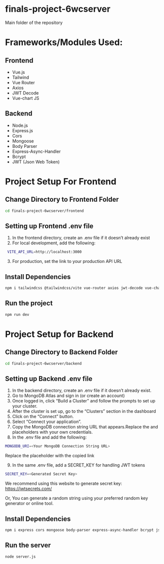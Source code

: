 # finals-project-6wcserver

Main folder of the repository

# Frameworks/Modules Used:

## Frontend
  - Vue.js
  - Tailwind
  - Vue Router
  - Axios
  - JWT Decode
  - Vue-chart JS

## Backend
  - Node.js
  - Express.js
  - Cors
  - Mongoose
  - Body Parser
  - Express-Async-Handler
  - Bcrypt
  - JWT (Json Web Token)


# Project Setup For Frontend
## Change Directory to Frontend Folder
```sh
cd finals-project-6wcserver/frontend
```

## Setting up Frontend .env file
1. In the frontend directory, create an .env file if it doesn’t already exist
2. For local development, add the following:
```sh
 VITE_API_URL=http://localhost:3000
```
3. For production, set the link to your production API URL


## Install Dependencies
```sh
npm i tailwindcss @tailwindcss/vite vue-router axios jwt-decode vue-chartjs chart.js
```

## Run the project
```sh
npm run dev
```

# Project Setup for Backend

## Change Directory to Backend Folder
```sh
cd finals-project-6wcserver/backend
```

## Setting up Backend .env file
1. In the backend directory, create an .env file if it doesn’t already exist.
2. Go to MongoDB Atlas and sign in (or create an account)
3. Once logged in, click “Build a Cluster” and follow the prompts to set up your cluster.
4. After the cluster is set up, go to the “Clusters” section in the dashboard
5. Click on the “Connect” button.
6. Select “Connect your application”.
7. Copy the MongoDB connection string URL that appears.Replace the <username> and <password> placeholders with your own credentials.
8. In the .env file and add the following: 
```sh
MONGODB_URI=<Your MongoDB Connection String URL>
```
Replace the placeholder with the copied link

9. In the same .env file, add a SECRET_KEY for handling JWT tokens
```sh
SECRET_KEY=<Generated Secret Key>
```
We recommend using this website to generate secret key: https://jwtsecrets.com/

Or, You can generate a random string using your preferred random key generator or online tool.

## Install Dependencies
```sh
npm i express cors mongoose body-parser express-async-handler bcrypt jsonwebtoken
```

## Run the server
```sh
node server.js
```
